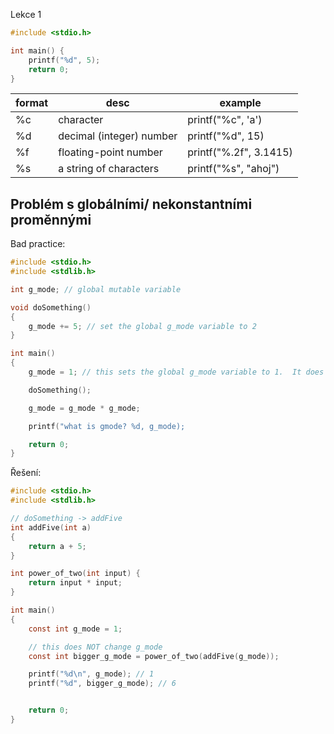 Lekce 1

```c
#include <stdio.h>

int main() {
    printf("%d", 5);
    return 0;
}
```

| format | desc | example |
|---|---|---|
| %c | character | printf("%c", 'a') |
| %d | decimal (integer) number | printf("%d", 15) |
| %f | floating-point number | printf("%.2f", 3.1415) |
| %s | a string of characters | printf("%s", "ahoj") |
## Problém s globálními/ nekonstantními proměnnými

Bad practice:

```c
#include <stdio.h>
#include <stdlib.h>

int g_mode; // global mutable variable

void doSomething()
{
    g_mode += 5; // set the global g_mode variable to 2
}

int main()
{
    g_mode = 1; // this sets the global g_mode variable to 1.  It does not declare a local g_mode variable!

    doSomething();

    g_mode = g_mode * g_mode;

    printf("what is gmode? %d, g_mode);

    return 0;
}

```

Řešení:

```c
#include <stdio.h>
#include <stdlib.h>

// doSomething -> addFive
int addFive(int a)
{
    return a + 5;
}

int power_of_two(int input) {
    return input * input;
}

int main()
{
    const int g_mode = 1;

    // this does NOT change g_mode
    const int bigger_g_mode = power_of_two(addFive(g_mode));

    printf("%d\n", g_mode); // 1
    printf("%d", bigger_g_mode); // 6


    return 0;
}
```
